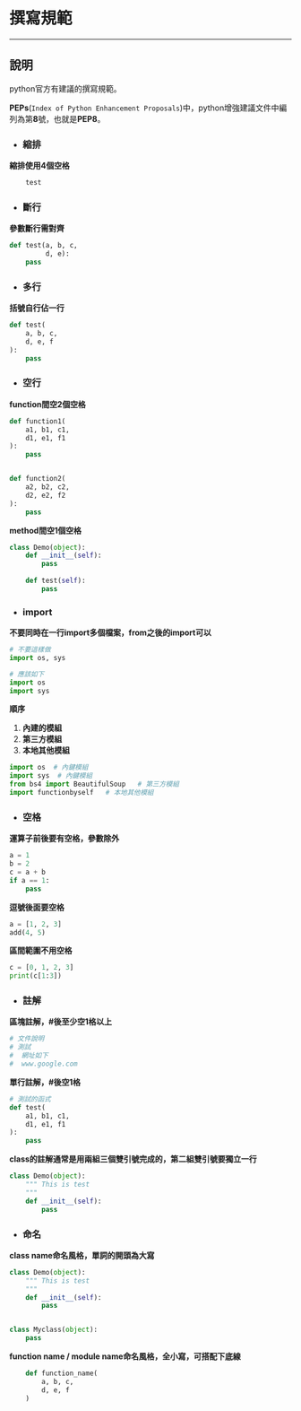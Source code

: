 # 撰寫規範
---

## 說明


python官方有建議的撰寫規範。

**PEPs**(`Index of Python Enhancement Proposals`)中，python增強建議文件中編列為第**8**號，也就是**PEP8**。


+ ### 縮排
**縮排使用4個空格**
```python
    test
```

+ ### 斷行
**參數斷行需對齊**
```python
def test(a, b, c, 
         d, e):
    pass
```

+ ### 多行
**括號自行佔一行**
```python
def test(
    a, b, c,
    d, e, f
):
    pass
```

+ ### 空行
**function間空2個空格**
```python
def function1(
    a1, b1, c1, 
    d1, e1, f1
):
    pass


def function2(
    a2, b2, c2, 
    d2, e2, f2
):
    pass
```
**method間空1個空格**
```python
class Demo(object):
    def __init__(self):
        pass
    
    def test(self):
        pass

```
+ ### import
**不要同時在一行import多個檔案，from之後的import可以**
```python
# 不要這樣做
import os, sys

# 應該如下
import os
import sys
```
**順序**
1. **內建的模組**
1. **第三方模組**
1. **本地其他模組**
```python
import os  # 內鍵模組
import sys  # 內鍵模組
from bs4 import BeautifulSoup   # 第三方模組
import functionbyself   # 本地其他模組

```

+ ### 空格
**運算子前後要有空格，參數除外**
```python
a = 1
b = 2
c = a + b
if a == 1:
    pass
```
**逗號後面要空格**
```python
a = [1, 2, 3]
add(4, 5)
```
**區間範圍不用空格**
```python
c = [0, 1, 2, 3]
print(c[1:3])
```

+ ### 註解
**區塊註解，#後至少空1格以上**
```python
# 文件說明
# 測試
#  網址如下
#  www.google.com
```
**單行註解，#後空1格**
```python
# 測試的函式
def test(
    a1, b1, c1,
    d1, e1, f1
):
    pass
```
**class的註解通常是用兩組三個雙引號完成的，第二組雙引號要獨立一行**
```python
class Demo(object):
    """ This is test
    """
    def __init__(self):
        pass
```

+ ### 命名
**class name命名風格，單詞的開頭為大寫**
```python
class Demo(object):
    """ This is test
    """
    def __init__(self):
        pass


class Myclass(object):
    pass
```
**function name / module name命名風格，全小寫，可搭配下底線**
```python
    def function_name(
        a, b, c,
        d, e, f
    )
```
